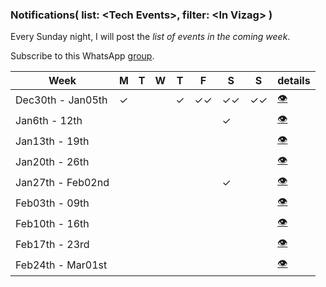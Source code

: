 ### Notifications( list: \<Tech Events>, filter: \<In Vizag> )

Every Sunday night, I will post the *list of events in the coming week*.

Subscribe to this WhatsApp [group](https://chat.whatsapp.com/EZ7ggy0kEmJ8nCiY6pJYsp).    

| Week | M | T | W |  T | F | S | S | details |
| -- | -- | -- | -- | -- | -- | -- | -- | -- |
| Dec30th - Jan05th | ✓ |  |   |  ✓ | ✓✓ | ✓✓ | ✓✓ | [👁](weeks/2020/w01-dec30th-jan5th.txt) |  
| Jan6th - 12th |  |  |  |  |  | ✓ |  | [👁](weeks/2020/w02-jan06th-jan12th.txt) |  
| Jan13th - 19th |  |  |  |  |  |  |  | [👁](weeks/2020/w03-jan13th-jan19th.txt) |  
| Jan20th - 26th |  |  |  |  |  |  |  | [👁](weeks/2020/w04-jan20th-jan26th.txt) |  
| Jan27th - Feb02nd |  |  |  |  |  | ✓ |  | [👁](weeks/2020/w05-jan27th-feb02nd.txt) |  
| Feb03th - 09th |  |  |  |  |  |  |  | [👁](weeks/2020/w06-feb03rd-feb09th.txt) |  
| Feb10th - 16th |  |  |  |  |  |  |  | [👁](weeks/2020/w07-feb10th-feb16th.txt) |  
| Feb17th - 23rd |  |  |  |  |  |  |  | [👁](weeks/2020/w08-feb17th-feb23rd.txt) |  
| Feb24th - Mar01st |  |  |  |  |  |  |  | [👁](weeks/2020/w09-feb24th-mar01st.txt) |  

